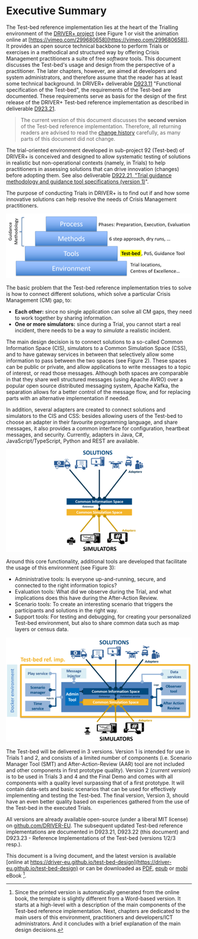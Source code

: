 # Executive Summary

The Test-bed reference implementation lies at the heart of the Trialling environment of the [DRIVER+ project](driver-project.eu) (see Figure 1 or visit the animation online at [https://vimeo.com/299680658](https://vimeo.com/299680658)). It provides an open source technical backbone to perform Trials or exercises in a methodical and structured way by offering Crisis Management practitioners a suite of free *software* tools. This document discusses the Test-bed's usage and design from the perspective of a practitioner. The later chapters, however, are aimed at developers and system administrators, and therefore assume that the reader has at least some technical background. In DRIVER+ deliverable [D923.11](https://driver-eu.gitbooks.io/test-bed-specification) "Functional specification of the Test-bed", the requirements of the Test-bed are documented. These requirements serve as basis for the design of the first release of the DRIVER+ Test-bed reference implementation as described in deliverable [D923.21](https://www.driver-project.eu/wp-content/uploads/2018/08/DRIVERPLUS_D923.21_First-release-of-the-Test-bed-reference-implementation.pdf).

> The current version of this document discusses the **second version** of the Test-bed reference implementation. Therefore, all returning readers are advised to read the [change history](changes.md) carefully, as many parts of this document did not change.

The trial-oriented environment developed in sub-project 92 (Test-bed) of DRIVER+ is conceived and designed to allow systematic testing of solutions in realistic but non-operational contexts (namely, in Trials) to help practitioners in assessing solutions that can drive innovation (changes) before adopting them. See also deliverable [D922.21, "Trial guidance methodology and guidance tool specifications (version 1)](https://www.driver-project.eu/wp-content/uploads/2018/08/DRIVERPLUS_D922.21_Trial-guidance-methodology-and-guidance-tool-specifications.pdf)".

The purpose of conducting Trials in DRIVER+ is to find out if and how some innovative solutions can help resolve the needs of Crisis Management practitioners.

![Process-Methods-Tools-Environment (PMTE) paradigm applied to DRIVER+](img/pmte_paradigm.png)

The basic problem that the Test-bed reference implementation tries to solve is how to connect different solutions, which solve a particular Crisis Management (CM) gap, to:

- **Each other:** since no single application can solve all CM gaps, they need to work together by sharing information.
- **One or more simulators:** since during a Trial, you cannot start a real incident, there needs to be a way to *simulate* a realistic incident.

The main design decision is to connect solutions to a so-called Common Information Space (CIS), simulators to a Common Simulation Space (CSS), and to have gateway services in between that selectively allow some information to pass between the two spaces (see Figure 2). These spaces can be public or private, and allow applications to write messages to a topic of interest, or read those messages. Although both spaces are comparable in that they share well structured messages (using Apache AVRO) over a popular open source distributed messaging system, Apache Kafka, the separation allows for a better control of the message flow, and for replacing parts with an alternative implementation if needed.

In addition, several adapters are created to connect solutions and simulators to the CIS and CSS: besides allowing users of the Test-bed to choose an adapter in their favourite programming language, and share messages, it also provides a common interface for configuration, heartbeat messages, and security. Currently, adapters in Java, C#, JavaScript/TypeScript, Python and REST are available.

![The Common Information and Simulation Space allow the exchange of well-structured, informative messages](img/test_bed_overview_cis_css.png)

Around this core functionality, additional tools are developed that facilitate the usage of this environment (see Figure 3):

- Administrative tools: Is everyone up-and-running, secure, and connected to the right information topics?
- Evaluation tools: What did we observe during the Trial, and what implications does this have during the After-Action Review.
- Scenario tools: To create an interesting scenario that triggers the participants and solutions in the right way.
- Support tools: For testing and debugging, for creating your personalized Test-bed environment, but also to share common data such as map layers or census data.

![Test-bed reference implementation: the components inside the yellow rectangle are being developed as open source tools in the DRIVER+ project](img/test-bed-components-explained.png)

The Test-bed will be delivered in 3 versions. Version 1 is intended for use in Trials 1 and 2, and consists of a limited number of components (i.e. Scenario Manager Tool (SMT) and After-Action-Review (AAR) tool are not included and other components in first prototype quality). Version 2 (_current version_) is to be used in Trials 3 and 4 and the Final Demo and comes with all components with a quality level surpassing that of a first prototype. It will contain data-sets and basic scenarios that can be used for effectively implementing and testing the Test-bed. The final version, Version 3, should have an even better quality based on experiences gathered from the use of the Test-bed in the executed Trials. 

All versions are already available open-source (under a liberal MIT license) on [github.com/DRIVER-EU](https://github.com/DRIVER-EU). The subsequent updated Test-bed reference implementations are documented in D923.21, D923.22 (this document) and D923.23 - Reference Implementations of the Test-bed (versions 1/2/3 resp.).

This document is a living document, and the latest version is available [online at https://driver-eu.github.io/test-bed-design](https://driver-eu.github.io/test-bed-design) or can be downloaded as
<a href="./ebooks/driver-plus-test-bed-specification.pdf" target="_blank">PDF</a>, <a href="./ebooks/driver-plus-test-bed-specification.epub" target="_blank">epub</a> or <a href="./ebooks/driver-plus-test-bed-specification.mobi" target="_blank">mobi</a> eBook [^1].

[^1]: Since the printed version is automatically generated from the online book, the template is slightly different from a Word-based version. It starts at a high-level with a description of the main components of the Test-bed reference implementation. Next, chapters are dedicated to the main users of this environment, practitioners and developers/ICT administrators. And it concludes with a brief explanation of the main design decisions.
